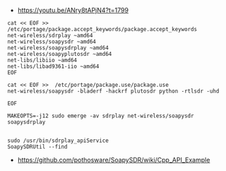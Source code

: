 
- https://youtu.be/ANry8tAPjN4?t=1799
```
cat << EOF >>  /etc/portage/package.accept_keywords/package.accept_keywords
net-wireless/sdrplay ~amd64
net-wireless/soapysdr ~amd64
net-wireless/soapysdrplay ~amd64
net-wireless/soapyplutosdr ~amd64
net-libs/libiio ~amd64
net-libs/libad9361-iio ~amd64
EOF

cat << EOF >>  /etc/portage/package.use/package.use
net-wireless/soapysdr -bladerf -hackrf plutosdr python -rtlsdr -uhd

EOF

MAKEOPTS=-j12 sudo emerge -av sdrplay net-wireless/soapysdr soapysdrplay


sudo /usr/bin/sdrplay_apiService 
SoapySDRUtil --find

```

- https://github.com/pothosware/SoapySDR/wiki/Cpp_API_Example